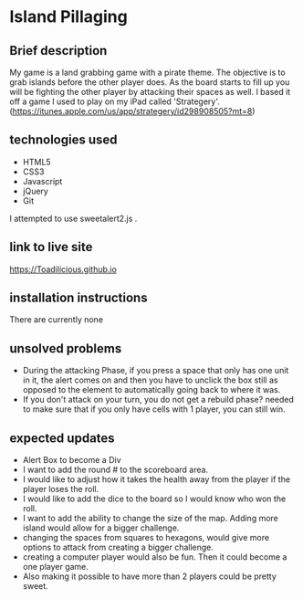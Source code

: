 # Island Pillaging
## Brief description
My game is a land grabbing game with a pirate theme.  The objective is to grab islands before the other player does.  As the board starts to fill up you will be fighting the other player by attacking their spaces as well.  I based it off a game I used to play on my iPad called 'Strategery'. (https://itunes.apple.com/us/app/strategery/id298908505?mt=8)
## technologies used
- HTML5
- CSS3
- Javascript
- jQuery
- Git

I attempted to use sweetalert2.js .

## link to live site
https://Toadilicious.github.io
## installation instructions
There are currently none

## unsolved problems
- During the attacking Phase, if you press a space that only has one unit in it, the alert comes on and then you have to unclick the box still as opposed to the element to automatically going back to where it was.
- If you don't attack on your turn, you do not get a rebuild phase? needed to make sure that if you only have cells with 1 player, you can still win.


## expected updates
- Alert Box to become a Div
- I want to add the round # to the scoreboard area.
- I would like to adjust how it takes the health away from the player if the player loses the roll.
- I would like to add the dice to the board so I would know who won the roll.
- I want to add the ability to change the size of the map.  Adding more island would allow for a bigger challenge.
- changing the spaces from squares to hexagons, would give more options to attack from creating a bigger challenge.
- creating a computer player would also be fun.  Then it could become a one player game.
- Also making it possible to have more than 2 players could be pretty sweet.
